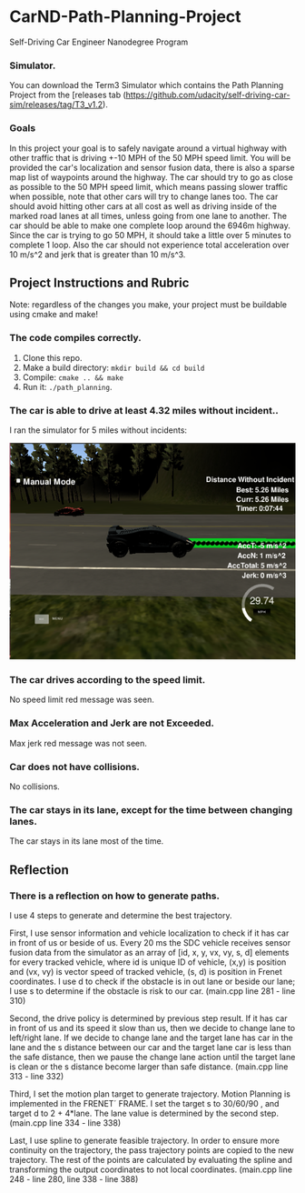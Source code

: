 # CarND-Path-Planning-Project
Self-Driving Car Engineer Nanodegree Program
   
### Simulator.
You can download the Term3 Simulator which contains the Path Planning Project from the [releases tab (https://github.com/udacity/self-driving-car-sim/releases/tag/T3_v1.2).

### Goals
In this project your goal is to safely navigate around a virtual highway with other traffic that is driving +-10 MPH of the 50 MPH speed limit. You will be provided the car's localization and sensor fusion data, there is also a sparse map list of waypoints around the highway. The car should try to go as close as possible to the 50 MPH speed limit, which means passing slower traffic when possible, note that other cars will try to change lanes too. The car should avoid hitting other cars at all cost as well as driving inside of the marked road lanes at all times, unless going from one lane to another. The car should be able to make one complete loop around the 6946m highway. Since the car is trying to go 50 MPH, it should take a little over 5 minutes to complete 1 loop. Also the car should not experience total acceleration over 10 m/s^2 and jerk that is greater than 10 m/s^3.

## Project Instructions and Rubric

Note: regardless of the changes you make, your project must be buildable using
cmake and make!

### The code compiles correctly.

1. Clone this repo.
2. Make a build directory: `mkdir build && cd build`
3. Compile: `cmake .. && make`
4. Run it: `./path_planning`.

### The car is able to drive at least 4.32 miles without incident..

I ran the simulator for 5 miles without incidents:

![5 miles](res.png)

### The car drives according to the speed limit.
No speed limit red message was seen.

### Max Acceleration and Jerk are not Exceeded.
Max jerk red message was not seen.

### Car does not have collisions.
No collisions.

### The car stays in its lane, except for the time between changing lanes.
The car stays in its lane most of the time.

## Reflection

### There is a reflection on how to generate paths.

I use 4 steps to generate and determine the best trajectory.

First, I use sensor information and vehicle localization to check if it has car in front of us or beside of us. Every 20 ms the SDC vehicle receives sensor fusion data from the simulator as an array of [id, x, y, vx, vy, s, d] elements for every tracked vehicle, where id is unique ID of vehicle, (x,y) is position and (vx, vy) is vector speed of tracked vehicle, (s, d) is position in Frenet coordinates. I use d to check if the obstacle is in out lane or beside our lane; I use s to determine if the obstacle is risk to our car. (main.cpp  line 281 - line 310)

Second, the drive policy is determined by previous step result. If it has car in front of us and its speed it slow than us, then we decide to change lane to left/right lane. If we decide to change lane and the target lane has car in the lane and the s distance between our car and the target lane car is less than the safe distance, then we pause the change lane action until the target lane is clean or the s distance become larger than safe distance. (main.cpp  line 313 - line 332)

Third, I set the motion plan target to generate trajectory. Motion Planning is implemented in the FRENET´ FRAME. I set the target s to 30/60/90 , and target d to 2 + 4*lane. The lane value is determined by the second step. (main.cpp  line 334 - line 338)

Last, I use spline to generate feasible trajectory. In order to ensure more continuity on the trajectory, the pass trajectory points are copied to the new trajectory. The rest of the points are calculated by evaluating the spline and transforming the output coordinates to not local coordinates. (main.cpp line 248 - line 280, line 338 - line 388)